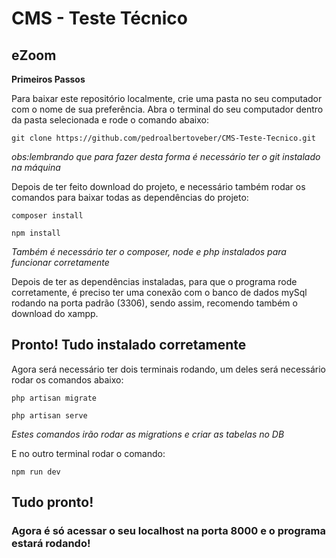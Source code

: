 # CMS - Teste Técnico
## eZoom

**Primeiros Passos**

Para baixar este repositório localmente, crie uma pasta no seu computador com o nome de sua preferência.
Abra o terminal do seu computador dentro da pasta selecionada e rode o comando abaixo: 

```
git clone https://github.com/pedroalbertoveber/CMS-Teste-Tecnico.git
```

*obs:lembrando que para fazer desta forma é necessário ter o git instalado na máquina*

Depois de ter feito download do projeto, e necessário também rodar os comandos para baixar todas as dependências do projeto: 

```
composer install
```
```
npm install
```

*Também é necessário ter o composer, node e php instalados para funcionar corretamente*

Depois de ter as dependências instaladas, para que o programa rode corretamente, é preciso ter uma conexão com o banco de dados mySql rodando na porta padrão (3306), sendo assim, recomendo também o download do xampp.

## Pronto! Tudo instalado corretamente

Agora será necessário ter dois terminais rodando, um deles será necessário rodar os comandos abaixo:

```
php artisan migrate
```
```
php artisan serve
```

*Estes comandos irão rodar as migrations e criar as tabelas no DB*


E no outro terminal rodar o comando: 
```
npm run dev
```

## Tudo pronto!

### Agora é só acessar o seu localhost na porta 8000 e o programa estará rodando!